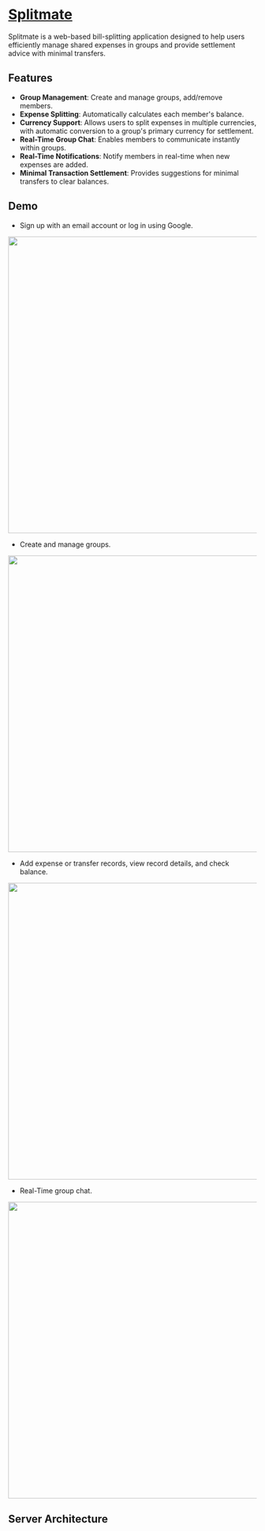 # [Splitmate](https://splitmate.site/)

Splitmate is a web-based bill-splitting application designed to help users efficiently manage shared expenses in groups and provide settlement advice with minimal transfers.

## Features

- **Group Management**: Create and manage groups, add/remove members.
- **Expense Splitting**: Automatically calculates each member's balance.
- **Currency Support**: Allows users to split expenses in multiple currencies, with automatic conversion to a group's primary currency for settlement.
- **Real-Time Group Chat**: Enables members to communicate instantly within groups.
- **Real-Time Notifications**: Notify members in real-time when new expenses are added.
- **Minimal Transaction Settlement**: Provides suggestions for minimal transfers to clear balances.

## Demo
- Sign up with an email account or log in using Google.
 <img src="https://github.com/user-attachments/assets/19fa3706-3317-4d9b-92d5-61f292c26a4a" width="600" />
 
- Create and manage groups.
 <img src="https://github.com/user-attachments/assets/20eb0719-8412-4280-8ce6-5175800c618e" width="600" />

- Add expense or transfer records, view record details, and check balance.
 <img src="https://github.com/user-attachments/assets/118b760a-75e3-49bc-9f98-acc3bdfdcfb8" width="600" />

- Real-Time group chat.
 <img src="https://github.com/user-attachments/assets/4d2bbd23-09a5-4d67-9678-abc2237741b7" width="600" />

## Server Architecture
